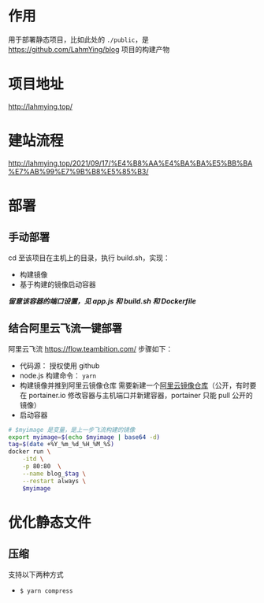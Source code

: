# 作用

用于部署静态项目，比如此处的 `./public`，是 https://github.com/LahmYing/blog 项目的构建产物

# 项目地址

http://lahmying.top/

# 建站流程

http://lahmying.top/2021/09/17/%E4%B8%AA%E4%BA%BA%E5%BB%BA%E7%AB%99%E7%9B%B8%E5%85%B3/

# 部署

## 手动部署

cd 至该项目在主机上的目录，执行 build.sh，实现：

- 构建镜像
- 基于构建的镜像启动容器

**_留意该容器的端口设置，见 app.js 和 build.sh 和 Dockerfile_**

## 结合阿里云飞流一键部署

阿里云飞流 https://flow.teambition.com/
步骤如下：

- 代码源： 授权使用 github
- node.js 构建命令： `yarn`
- 构建镜像并推到阿里云镜像仓库
  需要新建一个[阿里云镜像仓库](https://cr.console.aliyun.com/cn-shenzhen/instances)（公开，有时要在 portainer.io 修改容器与主机端口并新建容器，portainer 只能 pull 公开的镜像）
- 启动容器

```sh
# $myimage 是变量，是上一步飞流构建的镜像
export myimage=$(echo $myimage | base64 -d)
tag=$(date +%Y_%m_%d_%H_%M_%S)
docker run \
    -itd \
    -p 80:80  \
    --name blog_$tag \
    --restart always \
    $myimage
```

# 优化静态文件

## 压缩

支持以下两种方式

- `$ yarn compress`
